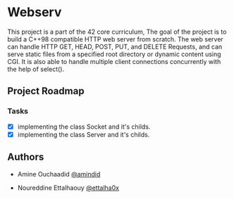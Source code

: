 # Webserv

This project is a part of the 42 core curriculum, The goal of the project is to build a C++98 compatible HTTP web server from scratch. The web server can handle HTTP GET, HEAD, POST, PUT, and DELETE Requests, and can serve static files from a specified root directory or dynamic content using CGI. It is also able to handle multiple client connections concurrently with the help of select().

## Project Roadmap
### Tasks
- [X] implementing the class Socket and it's childs.
- [X] implementing the class Server and it's childs.

## Authors

- Amine Ouchaadid [@amindid](https://github.com/amindid)

- Noureddine Ettalhaouy [@ettalha0x](https://github.com/ettalha0x)
